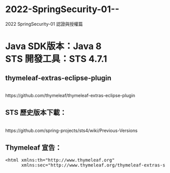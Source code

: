# 2022-SpringSecurity-01--
2022 SpringSecurity-01 認證與授權篇
<h1>
Java SDK版本：Java 8<br />
STS 開發工具：STS 4.7.1<br />
</h1>


<h2>thymeleaf-extras-eclipse-plugin</h2>
<br />
https://github.com/thymeleaf/thymeleaf-extras-eclipse-plugin


<h2>STS 歷史版本下載：</h2>
<br />
https://github.com/spring-projects/sts4/wiki/Previous-Versions


<h2>Thymeleaf 宣告：</h2><pre>
&lt;html xmlns:th="http://www.thymeleaf.org"
      xmlns:sec="http://www.thymeleaf.org/thymeleaf-extras-springsecurity5"&gt;
</pre>
